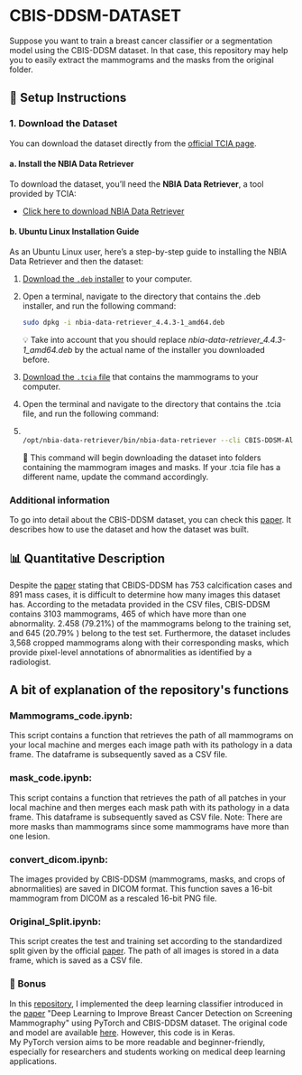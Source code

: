 # CBIS-DDSM-DATASET
Suppose you want to train a breast cancer classifier or a segmentation model using the CBIS-DDSM dataset. In that case, this repository may help you to easily extract the mammograms and the masks from the original folder.

## 🔧 Setup Instructions

### 1. Download the Dataset

You can download the dataset directly from the [official TCIA page](https://wiki.cancerimagingarchive.net/pages/viewpage.action?pageId=22516629).

#### a. Install the NBIA Data Retriever

To download the dataset, you’ll need the **NBIA Data Retriever**, a tool provided by TCIA:

- [Click here to download NBIA Data Retriever](https://wiki.cancerimagingarchive.net/display/NBIA/Version+4.4.3)

#### b. Ubuntu Linux Installation Guide

As an Ubuntu Linux user, here’s a step-by-step guide to installing the NBIA Data Retriever and then the dataset:

1. [Download the `.deb` installer](https://github.com/CBIIT/NBIA-TCIA/releases/download/DR-4_4_3-TCIA-20240916-1/nbia-data-retriever_4.4.3-1_amd64.deb) to your computer.

2. Open a terminal, navigate to the directory that contains the .deb installer, and run the following command:

   ```bash
   sudo dpkg -i nbia-data-retriever_4.4.3-1_amd64.deb

    ``` 

   💡  Take into account that you should replace _nbia-data-retriever_4.4.3-1_amd64.deb_ by the actual name of the installer you downloaded before.

3. [Download the `.tcia` file](https://www.cancerimagingarchive.net/wp-content/uploads/CBIS-DDSM-All-doiJNLP-zzWs5zfZ.tcia) that contains the mammograms to your computer.
4. Open the terminal and navigate to the directory that contains the .tcia file, and run the following command:

5.  ```bash
   
    /opt/nbia-data-retriever/bin/nbia-data-retriever --cli CBIS-DDSM-All-doiJNLP-zzWs5zfZ.tcia

    ```
      📁 This command will begin downloading the dataset into folders containing the mammogram images and masks. If your .tcia file has a different name, update the command accordingly.

### Additional information 
To go into detail about the CBIS-DDSM dataset, you can check this [paper](https://www.nature.com/articles/sdata2017177). It describes how to use the dataset and how the dataset was built. 

## 📊 Quantitative Description

Despite the [paper](https://www.nature.com/articles/sdata2017177) stating that CBIDS-DDSM has 753 calcification cases and 891 mass cases, it is difficult to determine how many images this dataset has. According to the metadata provided in the CSV files, CBIS-DDSM contains 3103 mammograms, 465 of which have more than one abnormality. 2.458 (79.21%) of the mammograms belong to the training set, and 645 (20.79% ) belong to the test set. Furthermore, the dataset includes 3,568 cropped mammograms along with their corresponding masks, which provide pixel-level annotations of abnormalities as identified by a radiologist.

## A bit of explanation of the repository's functions
### Mammograms_code.ipynb:
This script contains a function that retrieves the path of all mammograms on your local machine and merges each image path with its pathology in a data frame. The dataframe is subsequently saved as a CSV file. 
### mask_code.ipynb:
This script contains a function that retrieves the path of all patches in your local machine and then merges each mask path with its pathology in a data frame. This dataframe is subsequently  saved as CSV file. Note: There are more masks than mammograms since some mammograms have more than one lesion.

### convert_dicom.ipynb:
The  images provided by CBIS-DDSM  (mammograms, masks, and crops of abnormalities)  are saved in DICOM format. This function saves a 16-bit mammogram from DICOM as a rescaled 16-bit PNG file.

### Original_Split.ipynb:

This script creates the test and training set according to the standardized split given by the official [paper](https://www.nature.com/articles/sdata2017177). The path of all images is stored in a data frame, which is saved as a CSV file.

### 🎁 Bonus
In this [repository](https://github.com/sposso/Deep_learning_to_improve_breast_Cancer_pytorch), I implemented the deep learning classifier introduced in the [paper](https://www.nature.com/articles/s41598-019-48995-4) "Deep Learning to Improve Breast Cancer Detection on Screening Mammography" using PyTorch and CBIS-DDSM dataset.  The original code and model are available [here](https://github.com/lishen/end2end-all-conv). However, this  code is in Keras.  
My PyTorch version aims to be more readable and beginner-friendly, especially for researchers and students working on medical deep learning applications.

